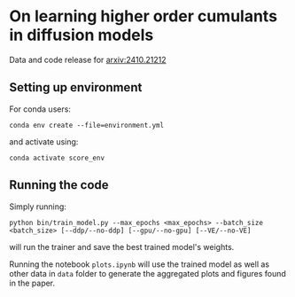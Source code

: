 # On learning higher order cumulants in diffusion models

Data and code release for [arxiv:2410.21212](https://arxiv.org/abs/2410.21212)

## Setting up environment
For conda users:

```
conda env create --file=environment.yml
```

and activate using:
```
conda activate score_env
```

## Running the code

Simply running:
```
python bin/train_model.py --max_epochs <max_epochs> --batch_size <batch_size> [--ddp/--no-ddp] [--gpu/--no-gpu] [--VE/--no-VE]
```
will run the trainer and save the best trained model's weights.

Running the notebook `plots.ipynb` will use the trained model as well as other data in `data` folder to generate the aggregated plots and figures found in the paper.
